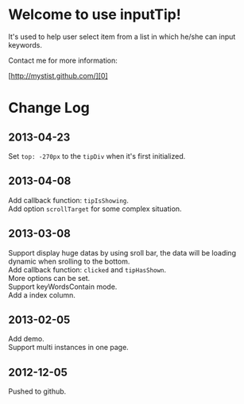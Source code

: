 # Welcome to use inputTip!  

It's used to help user select item from a list in which he/she can input keywords.  

Contact me for more information:  

[http://mystist.github.com/][0]  

[0]: http://mystist.github.com/


# Change Log

## 2013-04-23
Set `top: -270px` to the `tipDiv` when it's first initialized.

## 2013-04-08
Add callback function: `tipIsShowing`.  
Add option `scrollTarget` for some complex situation.

## 2013-03-08  
Support display huge datas by using sroll bar, the data will be loading dynamic when srolling to the bottom.  
Add callback function: `clicked` and `tipHasShown`.  
More options can be set.  
Support keyWordsContain mode.  
Add a index column.  

## 2013-02-05  
Add demo.  
Support multi instances in one page.

## 2012-12-05  
Pushed to github.








